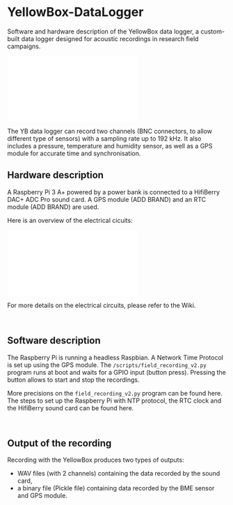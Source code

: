 # YellowBox-DataLogger

Software and hardware description of the YellowBox data logger, a custom-built data logger designed for acoustic recordings in research field campaigns.

![](figures/pic_YB.pdf)

The YB data logger can record two channels (BNC connectors, to allow different type of sensors) with a sampling rate up to 192 kHz. It also includes a pressure, temperature and humidity sensor, as well as a GPS module for accurate time and synchronisation.

## Hardware description

A Raspberry Pi 3 A+ powered by a power bank is connected to a HifiBerry DAC+ ADC Pro sound card. A GPS module (ADD BRAND) and an RTC module (ADD BRAND) are used. 

Here is an overview of the electrical cicuits:

![Overview of the electrical circuit](figures/pic_YB.pdf)

For more details on the electrical circuits, please refer to the Wiki.


<br />

## Software description

The Raspberry Pi is running a headless Raspbian. A Network Time Protocol is set up using the GPS module. The `/scripts/field_recording_v2.py` program runs at boot and waits for a GPIO input (button press). Pressing the button allows to start and stop the recordings.

More precisions on the `field_recording_v2.py` program can be found here. The steps to set up the Raspberry Pi with NTP protocol, the RTC clock and the HifiBerry sound card can be found here.


<br />

## Output of the recording

Recording with the YellowBox produces two types of outputs:

- WAV files (with 2 channels) containing the data recorded by the sound card,
- a binary file (Pickle file) containing data recorded by the BME sensor and GPS module.







